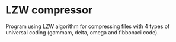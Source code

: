 # LZW compressor
Program using LZW algorithm for compressing files with 4 types of universal coding (gammam, delta, omega and fibbonaci code).
